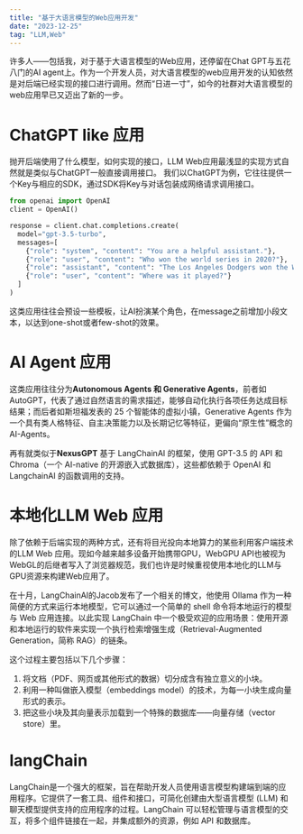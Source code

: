 ```yaml
---
title: "基于大语言模型的Web应用开发"
date: "2023-12-25"
tag: "LLM,Web"
---
```


许多人——包括我，对于基于大语言模型的Web应用，还停留在Chat GPT与五花八门的AI agent上。作为一个开发人员，对大语言模型的web应用开发的认知依然是对后端已经实现的接口进行调用。然而“日进一寸”，如今的社群对大语言模型的web应用早已又迈出了新的一步。

# ChatGPT like 应用

抛开后端使用了什么模型，如何实现的接口，LLM Web应用最浅显的实现方式自然就是类似与ChatGPT一般直接调用接口。 我们以ChatGPT为例，它往往提供一个Key与相应的SDK，通过SDK将Key与对话包装成网络请求调用接口。

```python
from openai import OpenAI
client = OpenAI()

response = client.chat.completions.create(
  model="gpt-3.5-turbo",
  messages=[
    {"role": "system", "content": "You are a helpful assistant."},
    {"role": "user", "content": "Who won the world series in 2020?"},
    {"role": "assistant", "content": "The Los Angeles Dodgers won the World Series in 2020."},
    {"role": "user", "content": "Where was it played?"}
  ]
)
```

这类应用往往会预设一些模板，让AI扮演某个角色，在message之前增加小段文本，以达到one-shot或者few-shot的效果。

# AI Agent 应用

这类应用往往分为**Autonomous Agents 和 Generative Agents**，前者如AutoGPT，代表了通过自然语言的需求描述，能够自动化执行各项任务达成目标结果；而后者如斯坦福发表的 25 个智能体的虚拟小镇，Generative Agents 作为一个具有类人格特征、自主决策能力以及长期记忆等特征，更偏向“原生性”概念的 AI-Agents。

再有就类似于**NexusGPT** 基于 LangChainAI 的框架，使用 GPT-3.5 的 API 和 Chroma（一个 AI-native 的开源嵌入式数据库），这些都依赖于 OpenAI 和 LangchainAI 的函数调用的支持。

# 本地化LLM Web 应用

除了依赖于后端实现的两种方式，还有将目光投向本地算力的某些利用客户端技术的LLM Web 应用。现如今越来越多设备开始携带GPU，WebGPU API也被视为WebGL的后继者写入了浏览器规范，我们也许是时候重视使用本地化的LLM与GPU资源来构建Web应用了。

在十月，LangChainAI的Jacob发布了一个相关的博文，他使用 Ollama 作为一种简便的方式来运行本地模型，它可以通过一个简单的 shell 命令将本地运行的模型与 Web 应用连接。以此实现 LangChain 中一个极受欢迎的应用场景：使用开源和本地运行的软件来实现一个执行检索增强生成（Retrieval-Augmented Generation，简称 RAG）的链条。

这个过程主要包括以下几个步骤：

1. 将文档（PDF、网页或其他形式的数据）切分成含有独立意义的小块。
2. 利用一种叫做嵌入模型（embeddings model）的技术，为每一小块生成向量形式的表示。
3. 把这些小块及其向量表示加载到一个特殊的数据库——向量存储（vector store）里。

# langChain

LangChain是一个强大的框架，旨在帮助开发人员使用语言模型构建端到端的应用程序。它提供了一套工具、组件和接口，可简化创建由大型语言模型 (LLM) 和聊天模型提供支持的应用程序的过程。LangChain 可以轻松管理与语言模型的交互，将多个组件链接在一起，并集成额外的资源，例如 API 和数据库。

